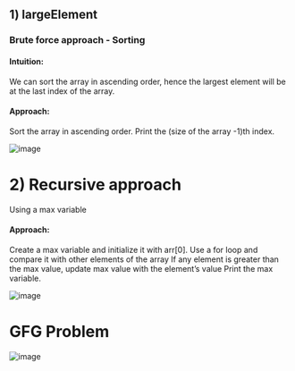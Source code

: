 ## 1) largeElement
  ###  Brute force approach  - Sorting
#### Intuition:
We can sort the array in ascending order, hence the largest element will be at the last index of the array. 

#### Approach: 
Sort the array in ascending order.
Print the (size of the array -1)th index.

![image](https://github.com/Mogana004/Leetcode_DSA/assets/92911280/4bf56f1c-339a-4877-86ef-14349f0b2993)


# 2) Recursive approach 
 Using a max variable 

#### Approach: 
Create a max variable and initialize it with arr[0].
Use a for loop and compare it with other elements of the array
If any element is greater than the max value, update max value with the element’s value
Print the max variable.

![image](https://github.com/Mogana004/Leetcode_DSA/assets/92911280/44d467e7-19cf-4aa9-bda2-e6a08cc8d950)



# GFG Problem 
![image](https://github.com/Mogana004/Leetcode_DSA/assets/92911280/6bccfc20-7703-4a96-8436-14ab6f2e0366)
